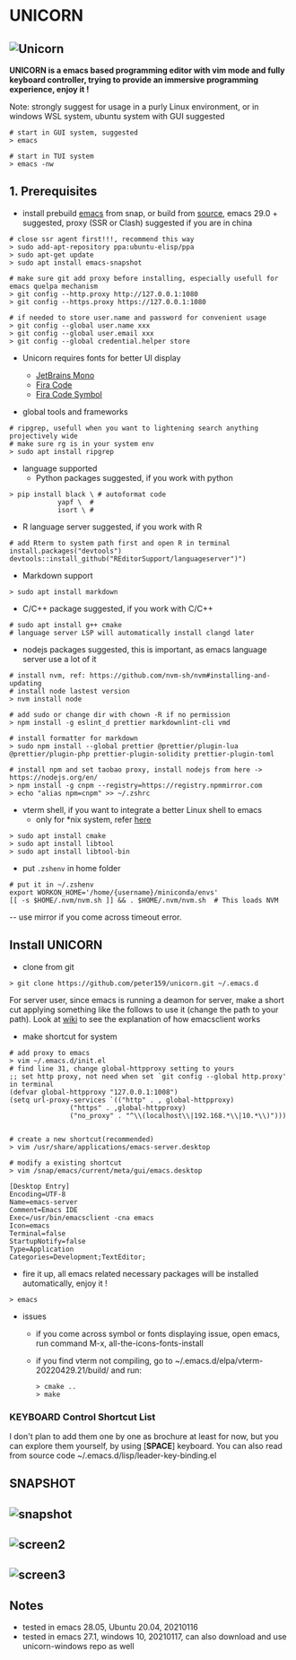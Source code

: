 # UNICORN

## ![Unicorn](./imgs/unicorn.png)

**UNICORN is a emacs based programming editor with vim mode and fully keyboard controller, trying to provide an immersive programming experience, enjoy it !**

Note: strongly suggest for usage in a purly Linux environment, or in windows WSL system, ubuntu system with GUI suggested

```shell
# start in GUI system, suggested
> emacs

# start in TUI system
> emacs -nw
```


## 1. Prerequisites

- install prebuild [emacs](https://www.gnu.org/software/emacs/) from snap, or build from [source](https://www.gnu.org/software/emacs/manual/html_node/efaq/Installing-Emacs.html), emacs 29.0 + suggested, proxy (SSR or Clash) suggested if you are in china


```shell
# close ssr agent first!!!, recommend this way
> sudo add-apt-repository ppa:ubuntu-elisp/ppa
> sudo apt-get update
> sudo apt install emacs-snapshot

# make sure git add proxy before installing, especially usefull for emacs quelpa mechanism
> git config --http.proxy http://127.0.0.1:1080
> git config --https.proxy https://127.0.0.1:1080

# if needed to store user.name and password for convenient usage
> git config --global user.name xxx
> git config --global user.email xxx
> git config --global credential.helper store

```

- Unicorn requires fonts for better UI display
  - [JetBrains Mono](https://github.com/JetBrains/JetBrainsMono)
  - [Fira Code](https://github.com/tonsky/FiraCode)
  - [Fira Code Symbol](https://github.com/tonsky/FiraCode/files/412440/FiraCode-Regular-Symbol.zip)

- global tools and frameworks

```shell
# ripgrep, usefull when you want to lightening search anything projectively wide
# make sure rg is in your system env
> sudo apt install ripgrep
```

- language supported
  - Python packages suggested, if you work with python

```shell
> pip install black \ # autoformat code
			yapf \  # 
			isort \ # 
```

- R language server suggested, if you work with R

```shell
# add Rterm to system path first and open R in terminal
install.packages("devtools")
devtools::install_github("REditorSupport/languageserver")")
```

- Markdown support

```shell
> sudo apt install markdown
```

- C/C++ package suggested, if you work with C/C++

```shell
# sudo apt install g++ cmake
# language server LSP will automatically install clangd later
```

- nodejs packages suggested, this is important, as emacs language server use a lot of it

```shell
# install nvm, ref: https://github.com/nvm-sh/nvm#installing-and-updating
# install node lastest version
> nvm install node

# add sudo or change dir with chown -R if no permission
> npm install -g eslint_d prettier markdownlint-cli vmd

# install formatter for markdown
> sudo npm install --global prettier @prettier/plugin-lua @prettier/plugin-php prettier-plugin-solidity prettier-plugin-toml

# install npm and set taobao proxy, install nodejs from here -> https://nodejs.org/en/
> npm install -g cnpm --registry=https://registry.npmmirror.com
> echo "alias npm=cnpm" >> ~/.zshrc
```

- vterm shell, if you want to integrate a better Linux shell to emacs
  - only for \*nix system, refer [here](https://github.com/akermu/emacs-libvterm)

```shell
> sudo apt install cmake
> sudo apt install libtool
> sudo apt install libtool-bin
```

- put `.zshenv` in home folder

``` shell
# put it in ~/.zshenv
export WORKON_HOME='/home/{username}/miniconda/envs'
[[ -s $HOME/.nvm/nvm.sh ]] && . $HOME/.nvm/nvm.sh  # This loads NVM
```

-- use mirror if you come across timeout error.



## Install UNICORN

- clone from git

```shell
> git clone https://github.com/peter159/unicorn.git ~/.emacs.d
```

For server user, since emacs is running a deamon for server, make a short cut applying something like the follows to use it (change the path to your path). Look at [wiki](https://www.emacswiki.org/emacs/EmacsMsWindowsIntegration) to see the explanation of how emacsclient works

- make shortcut for system

```shell
# add proxy to emacs
> vim ~/.emacs.d/init.el
# find line 31, change global-httpproxy setting to yours
;; set http proxy, not need when set `git config --global http.proxy' in terminal
(defvar global-httpproxy "127.0.0.1:1008")
(setq url-proxy-services `(("http" . , global-httpproxy)
			   ("https" . ,global-httpproxy)
			   ("no_proxy" . "^\\(localhost\\|192.168.*\\|10.*\\)")))


# create a new shortcut(recommended)
> vim /usr/share/applications/emacs-server.desktop

# modify a existing shortcut
> vim /snap/emacs/current/meta/gui/emacs.desktop

[Desktop Entry]
Encoding=UTF-8
Name=emacs-server
Comment=Emacs IDE
Exec=/usr/bin/emacsclient -cna emacs
Icon=emacs  
Terminal=false 
StartupNotify=false
Type=Application
Categories=Development;TextEditor;
```

- fire it up, all emacs related necessary packages will be installed automatically, enjoy it !

```shell
> emacs
```

- issues
  - if you come across symbol or fonts displaying issue, open emacs, run command M-x, all-the-icons-fonts-install 
  - if you find vterm not compiling, go to ~/.emacs.d/elpa/vterm-20220429.21/build/ and run:

	``` shell
	> cmake ..
	> make
	```



### KEYBOARD Control Shortcut List

I don't plan to add them one by one as brochure at least for now, but you can explore them yourself,
by using [**SPACE**] keyboard. You can also read from source code ~/.emacs.d/lisp/leader-key-binding.el



## SNAPSHOT

## ![snapshot](./imgs/snapshot.png)

## ![screen2](./imgs/screenshort2.png)

## ![screen3](./imgs/screenshort3.png)

## Notes

- tested in emacs 28.05, Ubuntu 20.04, 20210116
- tested in emacs 27.1, windows 10, 20210117, can also download and use unicorn-windows repo as well
